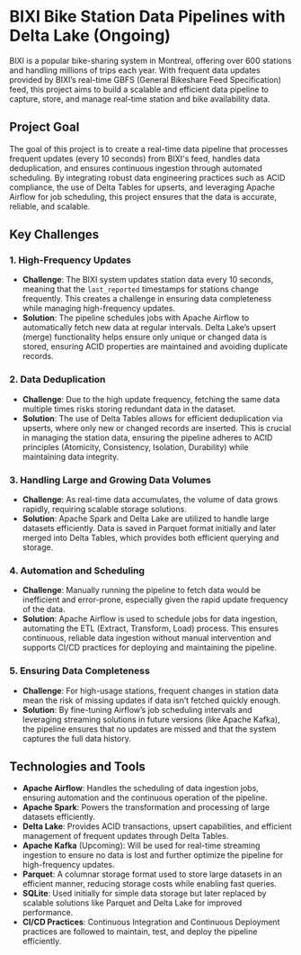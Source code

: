 # BIXI Bike Station Data Pipelines with Delta Lake (Ongoing)

BIXI is a popular bike-sharing system in Montreal, offering over 600 stations and handling millions of trips each year. With frequent data updates provided by BIXI’s real-time GBFS (General Bikeshare Feed Specification) feed, this project aims to build a scalable and efficient data pipeline to capture, store, and manage real-time station and bike availability data.

## Project Goal

The goal of this project is to create a real-time data pipeline that processes frequent updates (every 10 seconds) from BIXI's feed, handles data deduplication, and ensures continuous ingestion through automated scheduling. By integrating robust data engineering practices such as ACID compliance, the use of Delta Tables for upserts, and leveraging Apache Airflow for job scheduling, this project ensures that the data is accurate, reliable, and scalable.

## Key Challenges

### 1. **High-Frequency Updates**
- **Challenge**: The BIXI system updates station data every 10 seconds, meaning that the `last_reported` timestamps for stations change frequently. This creates a challenge in ensuring data completeness while managing high-frequency updates.
- **Solution**: The pipeline schedules jobs with Apache Airflow to automatically fetch new data at regular intervals. Delta Lake’s upsert (merge) functionality helps ensure only unique or changed data is stored, ensuring ACID properties are maintained and avoiding duplicate records.

### 2. **Data Deduplication**
- **Challenge**: Due to the high update frequency, fetching the same data multiple times risks storing redundant data in the dataset.
- **Solution**: The use of Delta Tables allows for efficient deduplication via upserts, where only new or changed records are inserted. This is crucial in managing the station data, ensuring the pipeline adheres to ACID principles (Atomicity, Consistency, Isolation, Durability) while maintaining data integrity.

### 3. **Handling Large and Growing Data Volumes**
- **Challenge**: As real-time data accumulates, the volume of data grows rapidly, requiring scalable storage solutions.
- **Solution**: Apache Spark and Delta Lake are utilized to handle large datasets efficiently. Data is saved in Parquet format initially and later merged into Delta Tables, which provides both efficient querying and storage.

### 4. **Automation and Scheduling**
- **Challenge**: Manually running the pipeline to fetch data would be inefficient and error-prone, especially given the rapid update frequency of the data.
- **Solution**: Apache Airflow is used to schedule jobs for data ingestion, automating the ETL (Extract, Transform, Load) process. This ensures continuous, reliable data ingestion without manual intervention and supports CI/CD practices for deploying and maintaining the pipeline.

### 5. **Ensuring Data Completeness**
- **Challenge**: For high-usage stations, frequent changes in station data mean the risk of missing updates if data isn’t fetched quickly enough.
- **Solution**: By fine-tuning Airflow’s job scheduling intervals and leveraging streaming solutions in future versions (like Apache Kafka), the pipeline ensures that no updates are missed and that the system captures the full data history.

## Technologies and Tools

- **Apache Airflow**: Handles the scheduling of data ingestion jobs, ensuring automation and the continuous operation of the pipeline.
- **Apache Spark**: Powers the transformation and processing of large datasets efficiently.
- **Delta Lake**: Provides ACID transactions, upsert capabilities, and efficient management of frequent updates through Delta Tables.
- **Apache Kafka** (Upcoming): Will be used for real-time streaming ingestion to ensure no data is lost and further optimize the pipeline for high-frequency updates.
- **Parquet**: A columnar storage format used to store large datasets in an efficient manner, reducing storage costs while enabling fast queries.
- **SQLite**: Used initially for simple data storage but later replaced by scalable solutions like Parquet and Delta Lake for improved performance.
- **CI/CD Practices**: Continuous Integration and Continuous Deployment practices are followed to maintain, test, and deploy the pipeline efficiently.
